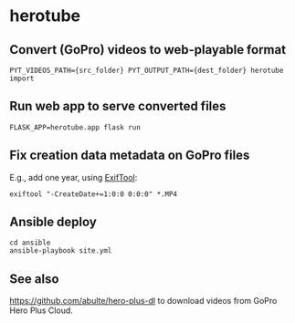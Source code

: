 # herotube

## Convert (GoPro) videos to web-playable format

`PYT_VIDEOS_PATH={src_folder} PYT_OUTPUT_PATH={dest_folder} herotube import`

## Run web app to serve converted files

`FLASK_APP=herotube.app flask run`

## Fix creation data metadata on GoPro files

E.g., add one year, using [ExifTool](https://exiftool.org):

`exiftool "-CreateDate+=1:0:0 0:0:0" *.MP4`

## Ansible deploy

```
cd ansible
ansible-playbook site.yml
```

## See also

https://github.com/abulte/hero-plus-dl to download videos from GoPro Hero Plus Cloud.
